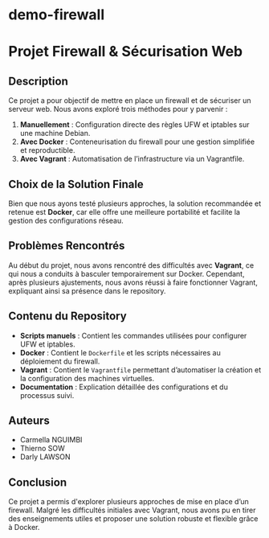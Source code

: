 # demo-firewall

# Projet Firewall & Sécurisation Web

## Description
Ce projet a pour objectif de mettre en place un firewall et de sécuriser un serveur web. Nous avons exploré trois méthodes pour y parvenir :

1. **Manuellement** : Configuration directe des règles UFW et iptables sur une machine Debian.
2. **Avec Docker** : Conteneurisation du firewall pour une gestion simplifiée et reproductible.
3. **Avec Vagrant** : Automatisation de l’infrastructure via un Vagrantfile.

## Choix de la Solution Finale
Bien que nous ayons testé plusieurs approches, la solution recommandée et retenue est **Docker**, car elle offre une meilleure portabilité et facilite la gestion des configurations réseau.

## Problèmes Rencontrés
Au début du projet, nous avons rencontré des difficultés avec **Vagrant**, ce qui nous a conduits à basculer temporairement sur Docker. Cependant, après plusieurs ajustements, nous avons réussi à faire fonctionner Vagrant, expliquant ainsi sa présence dans le repository.

## Contenu du Repository
- **Scripts manuels** : Contient les commandes utilisées pour configurer UFW et iptables.
- **Docker** : Contient le `Dockerfile` et les scripts nécessaires au déploiement du firewall.
- **Vagrant** : Contient le `Vagrantfile` permettant d’automatiser la création et la configuration des machines virtuelles.
- **Documentation** : Explication détaillée des configurations et du processus suivi.

## Auteurs
- Carmella NGUIMBI
- Thierno SOW
- Darly LAWSON

## Conclusion
Ce projet a permis d'explorer plusieurs approches de mise en place d’un firewall. Malgré les difficultés initiales avec Vagrant, nous avons pu en tirer des enseignements utiles et proposer une solution robuste et flexible grâce à Docker.
